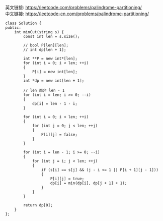 英文链接: https://leetcode.com/problems/palindrome-partitioning/  
中文链接: https://leetcode-cn.com/problems/palindrome-partitioning/ 


```
class Solution {
public:
	int minCut(string s) {
		const int len = s.size();

		// bool P[len][len];
		// int dp[len + 1];

		int **P = new int*[len];
		for (int i = 0; i < len; ++i)
		{
			P[i] = new int[len];
		}
		int *dp = new int[len + 1];

		// len 而非 len - 1
		for (int i = len; i >= 0; --i)
		{
			dp[i] = len - 1 - i;
		}

		for (int i = 0; i < len; ++i)
		{
			for (int j = 0; j < len; ++j)
			{
				P[i][j] = false;
			}
		}

		for (int i = len - 1; i >= 0; --i)
		{
			for (int j = i; j < len; ++j)
			{
				if (s[i] == s[j] && (j - i <= 1 || P[i + 1][j - 1]))
				{
					P[i][j] = true;
					dp[i] = min(dp[i], dp[j + 1] + 1);
				}
			}
		}

		return dp[0];
	}
};
```
